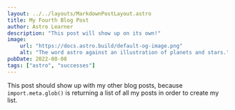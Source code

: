 ```yaml
---
layout: ../../layouts/MarkdownPostLayout.astro
title: My Fourth Blog Post
author: Astro Learner
description: "This post will show up on its own!"
image:
    url: "https://docs.astro.build/default-og-image.png"
    alt: "The word astro against an illustration of planets and stars."
pubDate: 2022-08-08
tags: ["astro", "successes"]
---
```

This post should show up with my other blog posts, because `import.meta.glob()` is returning a list of all my posts in order to create my list.

